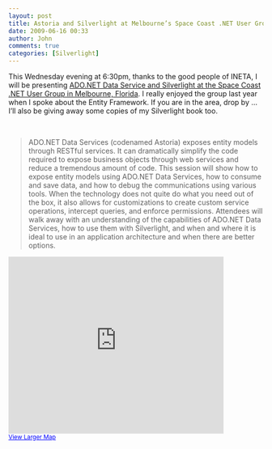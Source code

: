 ```yaml
---
layout: post
title: Astoria and Silverlight at Melbourne’s Space Coast .NET User Group
date: 2009-06-16 00:33
author: John
comments: true
categories: [Silverlight]
---
```

<p>This Wednesday evening at 6:30pm, thanks to the good people of INETA, I will be presenting <a href="http://scdnug.org/Home.aspx">ADO.NET Data Service and Silverlight at the Space Coast .NET User Group in Melbourne, Florida</a>. I really enjoyed the group last year when I spoke about the Entity Framework. If you are in the area, drop by … I’ll also be giving away some copies of my Silverlight book too.</p>  <p>&#160;</p>  <blockquote>   <p>ADO.NET Data Services (codenamed Astoria) exposes entity models through RESTful services. It can dramatically simplify the code required to expose business objects through web services and reduce a tremendous amount of code. This session will show how to expose entity models using ADO.NET Data Services, how to consume and save data, and how to debug the communications using various tools. When the technology does not quite do what you need out of the box, it also allows for customizations to create custom service operations, intercept queries, and enforce permissions. Attendees will walk away with an understanding of the capabilities of ADO.NET Data Services, how to use them with Silverlight, and when and where it is ideal to use in an application architecture and when there are better options.</p> </blockquote> <iframe height="350" marginheight="0" src="http://maps.google.com/maps?q=8045+N.+Wickham+Road+Melbourne,+Florida+32940&amp;oe=utf-8&amp;client=firefox-a&amp;ie=UTF8&amp;split=0&amp;gl=us&amp;ei=DJM3SvmYBomEtweE7MjUDA&amp;ll=28.241716,-80.703163&amp;spn=0.015181,0.016394&amp;z=14&amp;iwloc=A&amp;output=embed" frameborder="0" width="425" marginwidth="0" scrolling="no"></iframe>  <br /><small><a style="text-align: left; color: #0000ff" href="http://maps.google.com/maps?q=8045+N.+Wickham+Road+Melbourne,+Florida+32940&amp;oe=utf-8&amp;client=firefox-a&amp;ie=UTF8&amp;split=0&amp;gl=us&amp;ei=DJM3SvmYBomEtweE7MjUDA&amp;ll=28.241716,-80.703163&amp;spn=0.015181,0.016394&amp;z=14&amp;iwloc=A&amp;source=embed">View Larger Map</a></small>

